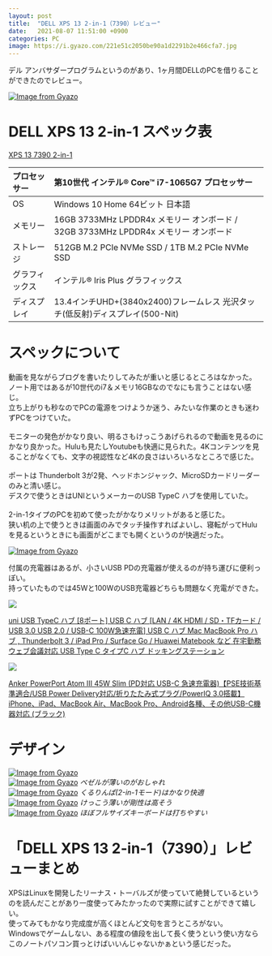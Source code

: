 ```yaml
---
layout: post
title:  "DELL XPS 13 2-in-1（7390）レビュー"
date:   2021-08-07 11:51:00 +0900
categories: PC
image: https://i.gyazo.com/221e51c2050be90a1d2291b2e466cfa7.jpg
---
```

デル アンバサダープログラムというのがあり、1ヶ月間DELLのPCを借りることができたのでレビュー。


[![Image from Gyazo](https://i.gyazo.com/221e51c2050be90a1d2291b2e466cfa7.jpg)](https://gyazo.com/221e51c2050be90a1d2291b2e466cfa7)
# DELL XPS 13 2-in-1 スペック表
[XPS 13 7390 2-in-1](https://www.dell.com/ja-jp/shop/2-in-1-%E3%83%8E%E3%83%BC%E3%83%88%E3%83%91%E3%82%BD%E3%82%B3%E3%83%B3/new-xps-13-2-in-1%E3%83%8E%E3%83%BC%E3%83%88%E3%83%91%E3%82%BD%E3%82%B3%E3%83%B3/spd/xps-13-7390-2-in-1-laptop)

|プロセッサー|第10世代 インテル® Core™ i7-1065G7 プロセッサー|
|:----|:----|
|OS|Windows 10 Home 64ビット 日本語|
|メモリー|16GB 3733MHz LPDDR4x メモリー オンボード / 32GB 3733MHz LPDDR4x メモリー オンボード|
|ストレージ|512GB M.2 PCIe NVMe SSD / 1TB M.2 PCIe NVMe SSD|
|グラフィックス|インテル® Iris Plus グラフィックス|
|ディスプレイ|13.4インチUHD+(3840x2400)フレームレス 光沢タッチ(低反射)ディスプレイ(500-Nit)|


# スペックについて
動画を見ながらブログを書いたりしてみたが重いと感じるところはなかった。<br>
ノート用ではあるが10世代のi7＆メモリ16GBなのでなにも言うことはない感じ。<br>立ち上がりも秒なのでPCの電源をつけようか迷う、みたいな作業のときも迷わずPCをつけていた。
<br><br>
モニターの発色がかなり良い、明るさもけっこうあげられるので動画を見るのにかなり良かった。Huluも見たしYoutubeも快適に見られた。4Kコンテンツを見ることがなくても、文字の視認性など4Kの良さはいろいろなところで感じた。
<br><br>
ポートは Thunderbolt 3が2発、ヘッドホンジャック、MicroSDカードリーダーのみと清い感じ。<br>
デスクで使うときはUNIというメーカーのUSB TypeC ハブを使用していた。
<br><br>
2-in-1タイプのPCを初めて使ったがかなりメリットがあると感じた。<br>
狭い机の上で使うときは画面のみでタッチ操作すればよいし、寝転がってHuluを見るというときにも画面がどこまでも開くというのが快適だった。

[![Image from Gyazo](https://i.gyazo.com/b5266bb7d57860d407bb5f092814e944.jpg)](https://gyazo.com/b5266bb7d57860d407bb5f092814e944)

付属の充電器はあるが、小さいUSB PDの充電器が使えるのが持ち運びに便利っぽい。<br>
持っていたものでは45Wと100WのUSB充電器どちらも問題なく充電ができた。<br>

<p><a href="https://www.amazon.co.jp/dp/B08183S95X?&linkCode=li2&tag=peipeipe-22&linkId=0e5feb60d5b53a99c238d2db6ca13d91&language=ja_JP&ref_=as_li_ss_il" target="_blank" rel="nofollow"><img border="0" src="//ws-fe.amazon-adsystem.com/widgets/q?_encoding=UTF8&ASIN=B08183S95X&Format= _SL250_&ID=AsinImage&MarketPlace=JP&ServiceVersion=20070822&WS=1&tag=peipeipe-22&language=ja_JP" ></a><img src="https://ir-jp.amazon-adsystem.com/e/ir?t=peipeipe-22&language=ja_JP&l=li2&o=9&a=B08183S95X" width="1" height="1" border="0" alt="" style="border:none !important; margin:0px !important;" /></p> <p><a href="https://www.amazon.co.jp/dp/B08183S95X?&linkCode=li2&tag=peipeipe-22&linkId=0e5feb60d5b53a99c238d2db6ca13d91&language=ja_JP&ref_=as_li_ss_il" target="_blank" rel="nofollow">uni USB TypeC ハブ [8ポート] USB C ハブ [LAN / 4K HDMI / SD・TFカード / USB 3.0 USB 2.0 / USB-C 100W急速充電] USB C ハブ Mac MacBook Pro ハブ , Thunderbolt 3 / iPad Pro / Surface Go / Huawei Matebook など 在宅勤務 ウェブ会議対応 USB Type C タイプC ハブ ドッキングステーション</a></p>
<p><a href="https://www.amazon.co.jp/dp/B084JSWJLS?&linkCode=li2&tag=peipeipe-22&linkId=e705b5e511d850eb2501e101a5b3c133&language=ja_JP&ref_=as_li_ss_il" target="_blank" rel="nofollow"><img border="0" src="//ws-fe.amazon-adsystem.com/widgets/q?_encoding=UTF8&ASIN=B084JSWJLS&Format= _SL250_&ID=AsinImage&MarketPlace=JP&ServiceVersion=20070822&WS=1&tag=peipeipe-22&language=ja_JP" ></a><img src="https://ir-jp.amazon-adsystem.com/e/ir?t=peipeipe-22&language=ja_JP&l=li2&o=9&a=B084JSWJLS" width="1" height="1" border="0" alt="" style="border:none !important; margin:0px !important;" /></p> <p><a href="https://www.amazon.co.jp/dp/B084JSWJLS?&linkCode=li2&tag=peipeipe-22&linkId=e705b5e511d850eb2501e101a5b3c133&language=ja_JP&ref_=as_li_ss_il" target="_blank" rel="nofollow">Anker PowerPort Atom III 45W Slim (PD対応 USB-C 急速充電器)【PSE技術基準適合/USB Power Delivery対応/折りたたみ式プラグ/PowerIQ 3.0搭載】iPhone、iPad、MacBook Air、MacBook Pro、Android各種、その他USB-C機器対応 (ブラック)</a></p>


# デザイン
[![Image from Gyazo](https://i.gyazo.com/b320944d73acb8349932f0ada240d86d.jpg)](https://gyazo.com/b320944d73acb8349932f0ada240d86d)<br>
[![Image from Gyazo](https://i.gyazo.com/fdcc13cbf661d61428291737727753f8.jpg)](https://gyazo.com/fdcc13cbf661d61428291737727753f8)
*ベゼルが薄いのがおしゃれ*<br>
[![Image from Gyazo](https://i.gyazo.com/3844855353f88ded5fb32aaa09c836be.jpg)](https://gyazo.com/3844855353f88ded5fb32aaa09c836be)
*くるりんぱ(2-in-1モード)はかなり快適*<br>
[![Image from Gyazo](https://i.gyazo.com/b4b8bb27a7b9705dbb4af0d423b2ff1d.jpg)](https://gyazo.com/b4b8bb27a7b9705dbb4af0d423b2ff1d)
*けっこう薄いが剛性は高そう*<br>
[![Image from Gyazo](https://i.gyazo.com/ae72a270fe5f17cc30bc2db47388db26.jpg)](https://gyazo.com/ae72a270fe5f17cc30bc2db47388db26)
*ほぼフルサイズキーボードは打ちやすい*<br>


# 「DELL XPS 13 2-in-1（7390）」レビューまとめ

XPSはLinuxを開発したリーナス・トーバルズが使っていて絶賛しているというのを読んだことがあり一度使ってみたかったので実際に試すことができて嬉しい。<br/>
使ってみてもかなり完成度が高くほとんど文句を言うところがない。<br/>
Windowsでゲームしない、ある程度の値段を出して長く使うという使い方ならこのノートパソコン買っとけばいいんじゃないかぁという感じだった。<br/>